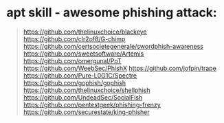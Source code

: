 # apt skill - awesome phishing attack:
>https://github.com/thelinuxchoice/blackeye
>https://github.com/clr2of8/G-chimp
>https://github.com/certsocietegenerale/swordphish-awareness
>https://github.com/sweetsoftware/Artemis
>https://github.com/omergunal/PoT
>https://github.com/WeebSec/PhishX
>https://github.com/jofpin/trape
>https://github.com/Pure-L0G1C/Spectre
>https://github.com/gophish/gophish
>https://github.com/thelinuxchoice/shellphish
>https://github.com/UndeadSec/SocialFish
>https://github.com/pentestgeek/phishing-frenzy
>https://github.com/securestate/king-phisher
